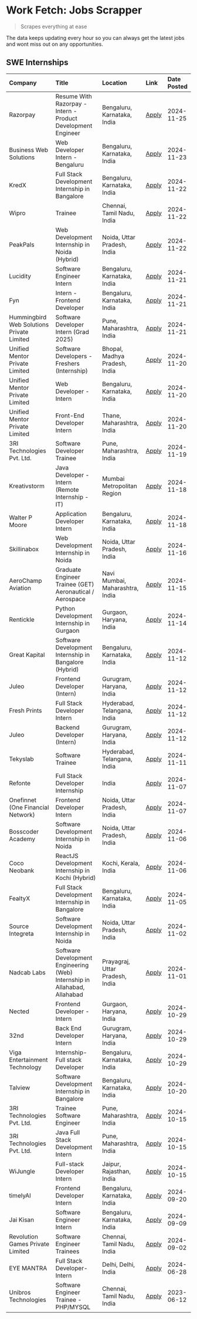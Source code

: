 # Work Fetch: Jobs Scrapper
> Scrapes everything at ease

The data keeps updating every hour so you can always get the latest jobs and wont miss out on any opportunities.

## SWE Internships
<!--START_SECTION:workfetch-->
| Company                                   | Title                                                                     | Location                        | Link                                                                                                                                                                                                                                            | Date Posted   |
|:------------------------------------------|:--------------------------------------------------------------------------|:--------------------------------|:------------------------------------------------------------------------------------------------------------------------------------------------------------------------------------------------------------------------------------------------|:--------------|
| Razorpay                                  | Resume With Razorpay - Intern - Product Development Engineer              | Bengaluru, Karnataka, India     | [Apply](https://in.linkedin.com/jobs/view/resume-with-razorpay-intern-product-development-engineer-at-razorpay-4082644771?position=56&pageNum=0&refId=J7a24fLJ0hWYmSWRdYZv%2Bg%3D%3D&trackingId=enVnQ8oV8tUrhx795CibVw%3D%3D)                   | 2024-11-25    |
| Business Web Solutions                    | Web Developer Intern - Bengaluru                                          | Bengaluru, Karnataka, India     | [Apply](https://in.linkedin.com/jobs/view/web-developer-intern-bengaluru-at-business-web-solutions-4081769308?position=52&pageNum=0&refId=J7a24fLJ0hWYmSWRdYZv%2Bg%3D%3D&trackingId=dFEQ%2B5dGfJw%2BW%2FmRMFgwPg%3D%3D)                         | 2024-11-23    |
| KredX                                     | Full Stack Development Internship in Bangalore                            | Bengaluru, Karnataka, India     | [Apply](https://in.linkedin.com/jobs/view/full-stack-development-internship-in-bangalore-at-kredx-4082021747?position=23&pageNum=0&refId=J7a24fLJ0hWYmSWRdYZv%2Bg%3D%3D&trackingId=vaocYgyhdJCOH3ju13Fw0A%3D%3D)                                | 2024-11-22    |
| Wipro                                     | Trainee                                                                   | Chennai, Tamil Nadu, India      | [Apply](https://in.linkedin.com/jobs/view/trainee-at-wipro-4083343787?position=49&pageNum=0&refId=J7a24fLJ0hWYmSWRdYZv%2Bg%3D%3D&trackingId=44%2F5Y0HbaVAlfM%2FSYlrGAw%3D%3D)                                                                   | 2024-11-22    |
| PeakPals                                  | Web Development Internship in Noida (Hybrid)                              | Noida, Uttar Pradesh, India     | [Apply](https://in.linkedin.com/jobs/view/web-development-internship-in-noida-hybrid-at-peakpals-4082025102?position=54&pageNum=0&refId=J7a24fLJ0hWYmSWRdYZv%2Bg%3D%3D&trackingId=SpYaGqUe9JELLHUrgs%2BmuA%3D%3D)                               | 2024-11-22    |
| Lucidity                                  | Software Engineer Intern                                                  | Bengaluru, Karnataka, India     | [Apply](https://in.linkedin.com/jobs/view/software-engineer-intern-at-lucidity-4081805788?position=6&pageNum=0&refId=J7a24fLJ0hWYmSWRdYZv%2Bg%3D%3D&trackingId=TyZY83F6HwFkSnk0Z2g0GQ%3D%3D)                                                    | 2024-11-21    |
| Fyn                                       | Intern - Frontend Developer                                               | Bengaluru, Karnataka, India     | [Apply](https://in.linkedin.com/jobs/view/intern-frontend-developer-at-fyn-4079706595?position=15&pageNum=0&refId=J7a24fLJ0hWYmSWRdYZv%2Bg%3D%3D&trackingId=cTFSYf6FgtCl5WNF%2Brm2uA%3D%3D)                                                     | 2024-11-21    |
| Hummingbird Web Solutions Private Limited | Software Developer Intern (Grad 2025)                                     | Pune, Maharashtra, India        | [Apply](https://in.linkedin.com/jobs/view/software-developer-intern-grad-2025-at-hummingbird-web-solutions-private-limited-4079796998?position=24&pageNum=0&refId=J7a24fLJ0hWYmSWRdYZv%2Bg%3D%3D&trackingId=yGeHmtvEm25JTm%2BwmbVppg%3D%3D)     | 2024-11-21    |
| Unified Mentor Private Limited            | Software Developers - Freshers (Internship)                               | Bhopal, Madhya Pradesh, India   | [Apply](https://in.linkedin.com/jobs/view/software-developers-freshers-internship-at-unified-mentor-private-limited-4078446287?position=21&pageNum=0&refId=J7a24fLJ0hWYmSWRdYZv%2Bg%3D%3D&trackingId=IKps3QdQ2xDGxrvlovCgzQ%3D%3D)              | 2024-11-20    |
| Unified Mentor Private Limited            | Web Developer - Intern                                                    | Bengaluru, Karnataka, India     | [Apply](https://in.linkedin.com/jobs/view/web-developer-intern-at-unified-mentor-private-limited-4078450055?position=45&pageNum=0&refId=J7a24fLJ0hWYmSWRdYZv%2Bg%3D%3D&trackingId=io1dpt2X1%2FmB4LEgHrOKhg%3D%3D)                               | 2024-11-20    |
| Unified Mentor Private Limited            | Front-End Developer Intern                                                | Thane, Maharashtra, India       | [Apply](https://in.linkedin.com/jobs/view/front-end-developer-intern-at-unified-mentor-private-limited-4078449179?position=48&pageNum=0&refId=J7a24fLJ0hWYmSWRdYZv%2Bg%3D%3D&trackingId=Wtkzemm0iYC7h3%2FydSZbmg%3D%3D)                         | 2024-11-20    |
| 3RI Technologies Pvt. Ltd.                | Software Developer Trainee                                                | Pune, Maharashtra, India        | [Apply](https://in.linkedin.com/jobs/view/software-developer-trainee-at-3ri-technologies-pvt-ltd-4080283578?position=31&pageNum=0&refId=J7a24fLJ0hWYmSWRdYZv%2Bg%3D%3D&trackingId=oTONLJhTNzlZyb7qOdanJQ%3D%3D)                                 | 2024-11-19    |
| Kreativstorm                              | Java Developer - Intern (Remote Internship - IT)                          | Mumbai Metropolitan Region      | [Apply](https://in.linkedin.com/jobs/view/java-developer-intern-remote-internship-it-at-kreativstorm-4079340084?position=25&pageNum=0&refId=J7a24fLJ0hWYmSWRdYZv%2Bg%3D%3D&trackingId=2cXxghgejWcYl8Mbfaqw7w%3D%3D)                             | 2024-11-18    |
| Walter P Moore                            | Application Developer Intern                                              | Bengaluru, Karnataka, India     | [Apply](https://in.linkedin.com/jobs/view/application-developer-intern-at-walter-p-moore-4077126811?position=28&pageNum=0&refId=J7a24fLJ0hWYmSWRdYZv%2Bg%3D%3D&trackingId=qpyRsh1Hum5ypZJ6F7fmiQ%3D%3D)                                         | 2024-11-18    |
| Skillinabox                               | Web Development Internship in Noida                                       | Noida, Uttar Pradesh, India     | [Apply](https://in.linkedin.com/jobs/view/web-development-internship-in-noida-at-skillinabox-4077783016?position=26&pageNum=0&refId=J7a24fLJ0hWYmSWRdYZv%2Bg%3D%3D&trackingId=piq3P9RCh8ygNIjWbzXilQ%3D%3D)                                     | 2024-11-16    |
| AeroChamp Aviation                        | Graduate Engineer Trainee (GET) Aeronautical / Aerospace                  | Navi Mumbai, Maharashtra, India | [Apply](https://in.linkedin.com/jobs/view/graduate-engineer-trainee-get-aeronautical-aerospace-at-aerochamp-aviation-4075807848?position=44&pageNum=0&refId=J7a24fLJ0hWYmSWRdYZv%2Bg%3D%3D&trackingId=NSkYZq3cqspfkD00KlTWEw%3D%3D)             | 2024-11-15    |
| Rentickle                                 | Python Development Internship in Gurgaon                                  | Gurgaon, Haryana, India         | [Apply](https://in.linkedin.com/jobs/view/python-development-internship-in-gurgaon-at-rentickle-4075922770?position=57&pageNum=0&refId=J7a24fLJ0hWYmSWRdYZv%2Bg%3D%3D&trackingId=yUYEWeuSG3hQg%2B3zZD%2F3mA%3D%3D)                              | 2024-11-14    |
| Great Kapital                             | Software Development Internship in Bangalore (Hybrid)                     | Bengaluru, Karnataka, India     | [Apply](https://in.linkedin.com/jobs/view/software-development-internship-in-bangalore-hybrid-at-great-kapital-4074322094?position=22&pageNum=0&refId=J7a24fLJ0hWYmSWRdYZv%2Bg%3D%3D&trackingId=zcounhQMLYcjAKfz%2BrG89g%3D%3D)                 | 2024-11-12    |
| Juleo                                     | Frontend Developer (Intern)                                               | Gurugram, Haryana, India        | [Apply](https://in.linkedin.com/jobs/view/frontend-developer-intern-at-juleo-4072443159?position=32&pageNum=0&refId=J7a24fLJ0hWYmSWRdYZv%2Bg%3D%3D&trackingId=Jadp8jT8WgUOIfkYde%2BgmA%3D%3D)                                                   | 2024-11-12    |
| Fresh Prints                              | Full Stack Developer Intern                                               | Hyderabad, Telangana, India     | [Apply](https://in.linkedin.com/jobs/view/full-stack-developer-intern-at-fresh-prints-4074759619?position=33&pageNum=0&refId=J7a24fLJ0hWYmSWRdYZv%2Bg%3D%3D&trackingId=qf7XPZfUo6qHcmDJM2iU7w%3D%3D)                                            | 2024-11-12    |
| Juleo                                     | Backend Developer (Intern)                                                | Gurugram, Haryana, India        | [Apply](https://in.linkedin.com/jobs/view/backend-developer-intern-at-juleo-4072437848?position=51&pageNum=0&refId=J7a24fLJ0hWYmSWRdYZv%2Bg%3D%3D&trackingId=Oi%2FKbVJ5iMwDQJNsrcpCHA%3D%3D)                                                    | 2024-11-12    |
| Tekyslab                                  | Software Trainee                                                          | Hyderabad, Telangana, India     | [Apply](https://in.linkedin.com/jobs/view/software-trainee-at-tekyslab-4074128169?position=47&pageNum=0&refId=J7a24fLJ0hWYmSWRdYZv%2Bg%3D%3D&trackingId=i7RQ3EntppgvsnqJFUEuxw%3D%3D)                                                           | 2024-11-11    |
| Refonte                                   | Full Stack Developer Internship                                           | India                           | [Apply](https://in.linkedin.com/jobs/view/full-stack-developer-internship-at-refonte-4071576773?position=27&pageNum=0&refId=J7a24fLJ0hWYmSWRdYZv%2Bg%3D%3D&trackingId=Vdy%2BPG5rtD%2FngW9cl8LyCA%3D%3D)                                         | 2024-11-07    |
| Onefinnet (One Financial Network)         | Frontend Developer Intern                                                 | Noida, Uttar Pradesh, India     | [Apply](https://in.linkedin.com/jobs/view/frontend-developer-intern-at-onefinnet-one-financial-network-4067260672?position=35&pageNum=0&refId=J7a24fLJ0hWYmSWRdYZv%2Bg%3D%3D&trackingId=M7FGCrVO%2FLjdPzukWdYBNg%3D%3D)                         | 2024-11-07    |
| Bosscoder Academy                         | Software Development Internship in Noida                                  | Noida, Uttar Pradesh, India     | [Apply](https://in.linkedin.com/jobs/view/software-development-internship-in-noida-at-bosscoder-academy-4070090866?position=9&pageNum=0&refId=J7a24fLJ0hWYmSWRdYZv%2Bg%3D%3D&trackingId=EODHTroOwJnfcTioxBbTsQ%3D%3D)                           | 2024-11-06    |
| Coco Neobank                              | ReactJS Development Internship in Kochi (Hybrid)                          | Kochi, Kerala, India            | [Apply](https://in.linkedin.com/jobs/view/reactjs-development-internship-in-kochi-hybrid-at-coco-neobank-4070090934?position=29&pageNum=0&refId=J7a24fLJ0hWYmSWRdYZv%2Bg%3D%3D&trackingId=bGJpojDckb0d6QajyAVyDg%3D%3D)                         | 2024-11-06    |
| FealtyX                                   | Full Stack Development Internship in Bangalore                            | Bengaluru, Karnataka, India     | [Apply](https://in.linkedin.com/jobs/view/full-stack-development-internship-in-bangalore-at-fealtyx-4067118640?position=41&pageNum=0&refId=J7a24fLJ0hWYmSWRdYZv%2Bg%3D%3D&trackingId=90Nqfs4qXIRlwnpWOOMqyw%3D%3D)                              | 2024-11-05    |
| Source Integreta                          | Software Development Internship in Noida                                  | Noida, Uttar Pradesh, India     | [Apply](https://in.linkedin.com/jobs/view/software-development-internship-in-noida-at-source-integreta-4066120527?position=12&pageNum=0&refId=J7a24fLJ0hWYmSWRdYZv%2Bg%3D%3D&trackingId=FEi5hbmrnUrmTeSvRPZcXQ%3D%3D)                           | 2024-11-02    |
| Nadcab Labs                               | Software Development Engineering (Web) Internship in Allahabad, Allahabad | Prayagraj, Uttar Pradesh, India | [Apply](https://in.linkedin.com/jobs/view/software-development-engineering-web-internship-in-allahabad-allahabad-at-nadcab-labs-4064940107?position=8&pageNum=0&refId=J7a24fLJ0hWYmSWRdYZv%2Bg%3D%3D&trackingId=nEibBwxY0thxTqLg%2F6TszA%3D%3D) | 2024-11-01    |
| Nected                                    | Frontend Developer - Intern                                               | Gurgaon, Haryana, India         | [Apply](https://in.linkedin.com/jobs/view/frontend-developer-intern-at-nected-4060911002?position=7&pageNum=0&refId=J7a24fLJ0hWYmSWRdYZv%2Bg%3D%3D&trackingId=dBFXFL6Zl90zxxxJoBXN%2BQ%3D%3D)                                                   | 2024-10-29    |
| 32nd                                      | Back End Developer Intern                                                 | Gurugram, Haryana, India        | [Apply](https://in.linkedin.com/jobs/view/back-end-developer-intern-at-32nd-4062280105?position=36&pageNum=0&refId=J7a24fLJ0hWYmSWRdYZv%2Bg%3D%3D&trackingId=QX%2FBgLXUZ34quHKHipY15g%3D%3D)                                                    | 2024-10-29    |
| Viga Entertainment Technology             | Internship-Full stack Developer                                           | Bengaluru, Karnataka, India     | [Apply](https://in.linkedin.com/jobs/view/internship-full-stack-developer-at-viga-entertainment-technology-4061962911?position=39&pageNum=0&refId=J7a24fLJ0hWYmSWRdYZv%2Bg%3D%3D&trackingId=u7mYg8avIRBlS0rMkRBi1Q%3D%3D)                       | 2024-10-29    |
| Talview                                   | Software Development Internship in Bangalore                              | Bengaluru, Karnataka, India     | [Apply](https://in.linkedin.com/jobs/view/software-development-internship-in-bangalore-at-talview-4055420944?position=3&pageNum=0&refId=J7a24fLJ0hWYmSWRdYZv%2Bg%3D%3D&trackingId=O8nUGrL587AtK5KEFCTwqA%3D%3D)                                 | 2024-10-20    |
| 3RI Technologies Pvt. Ltd.                | Trainee Software Engineer                                                 | Pune, Maharashtra, India        | [Apply](https://in.linkedin.com/jobs/view/trainee-software-engineer-at-3ri-technologies-pvt-ltd-4048233384?position=34&pageNum=0&refId=J7a24fLJ0hWYmSWRdYZv%2Bg%3D%3D&trackingId=9wOTm4ZQkn%2BYAglH7b4MDw%3D%3D)                                | 2024-10-15    |
| 3RI Technologies Pvt. Ltd.                | Java Full Stack Development Intern                                        | Pune, Maharashtra, India        | [Apply](https://in.linkedin.com/jobs/view/java-full-stack-development-intern-at-3ri-technologies-pvt-ltd-4048231995?position=43&pageNum=0&refId=J7a24fLJ0hWYmSWRdYZv%2Bg%3D%3D&trackingId=xxsK0QUvoFRDkRj3Cb62ZA%3D%3D)                         | 2024-10-15    |
| WiJungle                                  | Full-stack Developer Intern                                               | Jaipur, Rajasthan, India        | [Apply](https://in.linkedin.com/jobs/view/full-stack-developer-intern-at-wijungle-4048227759?position=58&pageNum=0&refId=J7a24fLJ0hWYmSWRdYZv%2Bg%3D%3D&trackingId=YhM8ZqgJ7kqblqUtw4bNiA%3D%3D)                                                | 2024-10-15    |
| timelyAI                                  | Frontend Developer Intern                                                 | Bengaluru, Karnataka, India     | [Apply](https://in.linkedin.com/jobs/view/frontend-developer-intern-at-timelyai-4030925040?position=11&pageNum=0&refId=J7a24fLJ0hWYmSWRdYZv%2Bg%3D%3D&trackingId=%2FfJpFTRWkLTRr4dNq%2F5Iyg%3D%3D)                                              | 2024-09-20    |
| Jai Kisan                                 | Software Engineer Intern                                                  | Bengaluru, Karnataka, India     | [Apply](https://in.linkedin.com/jobs/view/software-engineer-intern-at-jai-kisan-4024075360?position=42&pageNum=0&refId=J7a24fLJ0hWYmSWRdYZv%2Bg%3D%3D&trackingId=FtaKPhVlDHXzPihyd9fp8g%3D%3D)                                                  | 2024-09-09    |
| Revolution Games Private Limited          | Software Engineer Trainees                                                | Chennai, Tamil Nadu, India      | [Apply](https://in.linkedin.com/jobs/view/software-engineer-trainees-at-revolution-games-private-limited-4015912927?position=40&pageNum=0&refId=J7a24fLJ0hWYmSWRdYZv%2Bg%3D%3D&trackingId=8S19Ktuut6zXFWmWstzT8Q%3D%3D)                         | 2024-09-02    |
| EYE MANTRA                                | Full Stack Developer- Intern                                              | Delhi, Delhi, India             | [Apply](https://in.linkedin.com/jobs/view/full-stack-developer-intern-at-eye-mantra-3960988037?position=59&pageNum=0&refId=J7a24fLJ0hWYmSWRdYZv%2Bg%3D%3D&trackingId=S1Vkdvr1DcN1jznRObvRQA%3D%3D)                                              | 2024-06-28    |
| Unibros Technologies                      | Software Engineer Trainee - PHP/MYSQL                                     | Chennai, Tamil Nadu, India      | [Apply](https://in.linkedin.com/jobs/view/software-engineer-trainee-php-mysql-at-unibros-technologies-3656599241?position=53&pageNum=0&refId=J7a24fLJ0hWYmSWRdYZv%2Bg%3D%3D&trackingId=64q2d2G%2BaYJRqHnegy3m3g%3D%3D)                          | 2023-06-12    |
<!--END_SECTION:workfetch-->

